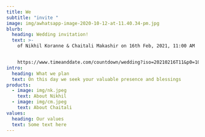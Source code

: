 ```yaml
---
title: We
subtitle: "invite "
image: img/awhatsapp-image-2020-10-12-at-11.40.34-pm.jpg
blurb:
  heading: Wedding invitation!
  text: >-
    of Nikhil Koranne & Chaitali Makashir on 16th Feb, 2021, 11:00 AM


    https://www.timeanddate.com/countdown/wedding?iso=20210216T11&p0=1038&msg=Wedding+of+Nikhil+%26+Chaitali&font=cursive&csz=1
intro:
  heading: What we plan
  text: On this day we seek your valuable presence and blessings
products:
  - image: img/nk.jpeg
    text: About Nikhil
  - image: img/cm.jpeg
    text: About Chaitali
values:
  heading: Our values
  text: Some text here
---
```

